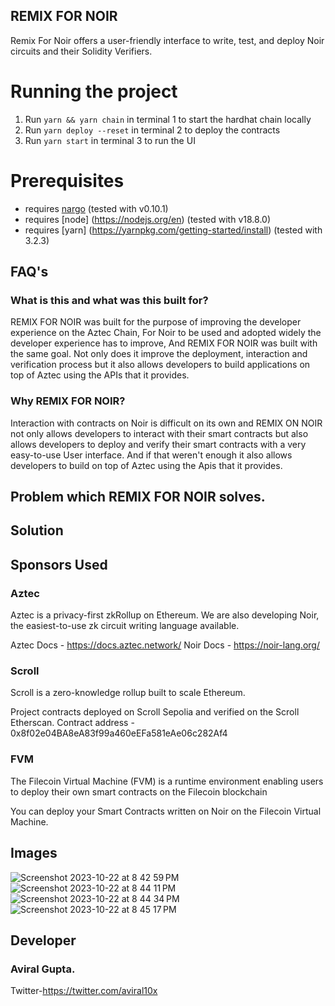## REMIX FOR NOIR

Remix For Noir offers a user-friendly interface to write, test, and deploy Noir circuits and their Solidity Verifiers.

# Running the project

1. Run `yarn && yarn chain` in terminal 1 to start the hardhat chain locally
2. Run `yarn deploy --reset` in terminal 2 to deploy the contracts
3. Run `yarn start` in terminal 3 to run the UI

# Prerequisites

- requires [nargo](https://noir-lang.org/dev/getting_started/nargo_installation) (tested with v0.10.1)
- requires [node] (https://nodejs.org/en) (tested with v18.8.0)
- requires [yarn] (https://yarnpkg.com/getting-started/install) (tested with 3.2.3)

## FAQ's

### What is this and what was this built for?

REMIX FOR NOIR was built for the purpose of improving the developer experience on the Aztec Chain, For Noir to be used and adopted widely the developer experience has to improve, And REMIX FOR NOIR was built with the same goal. Not only does it improve the deployment, interaction and verification process but it also allows developers to build applications on top of Aztec using the APIs that it provides.


### Why REMIX FOR NOIR?

Interaction with contracts on Noir is difficult on its own and REMIX ON NOIR not only allows developers to interact with their smart contracts but also allows developers to deploy and verify their smart contracts with a very easy-to-use User interface. And if that weren't enough it also allows developers to build on top of Aztec using the Apis that it provides.

## Problem which REMIX FOR NOIR solves.

## Solution

## Sponsors Used

### Aztec

Aztec is a privacy-first zkRollup on Ethereum. We are also developing Noir, the easiest-to-use zk circuit writing language available.

Aztec Docs - https://docs.aztec.network/
Noir Docs - https://noir-lang.org/

### Scroll

Scroll is a zero-knowledge rollup built to scale Ethereum.

Project contracts deployed on Scroll Sepolia and verified on the Scroll Etherscan.
Contract address - 0x8f02e04BA8eA83f99a460eEFa581eAe06c282Af4

### FVM

The Filecoin Virtual Machine (FVM) is a runtime environment enabling users to deploy their own smart contracts on the Filecoin blockchain

You can deploy your Smart Contracts written on Noir on the Filecoin Virtual Machine.

## Images

![Screenshot 2023-10-22 at 8 42 59 PM](https://github.com/aviral10x/ethonline/assets/91749530/af6f3048-2f06-4be3-b843-6b94b373fe08)
![Screenshot 2023-10-22 at 8 44 11 PM](https://github.com/aviral10x/ethonline/assets/91749530/89c69b54-1741-4c4c-852b-7a8b8320b54e)
![Screenshot 2023-10-22 at 8 44 34 PM](https://github.com/aviral10x/ethonline/assets/91749530/06c5f405-c12f-4433-bd73-739e4e4b5566)
![Screenshot 2023-10-22 at 8 45 17 PM](https://github.com/aviral10x/ethonline/assets/91749530/bf14617d-7553-44ca-b9d3-bf9efdd010c7)




## Developer

### Aviral Gupta.

Twitter-https://twitter.com/aviral10x
